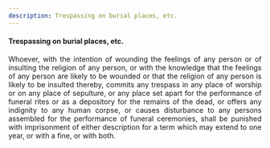 ```yaml
---
description: Trespassing on burial places, etc.
---
```


#### Trespassing on burial places, etc.
<div style="text-align: justify">

Whoever, with the intention of wounding the feelings of any person or of insulting the religion of any person, or with the knowledge that the feelings of any person are likely to be wounded or that the religion of any person is likely to be insulted thereby, commits any trespass in any place of worship or on any place of sepulture, or any place set apart for the performance of funeral rites or as a depository for the remains of the dead, or offers any indignity to any human corpse, or causes disturbance to any persons assembled for the performance of funeral ceremonies, shall be punished with imprisonment of either description for a term which may extend to one year, or with a fine, or with both.

</div>
